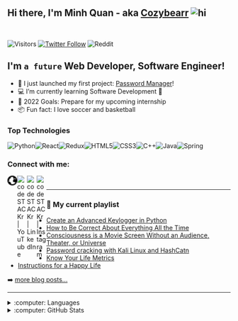 ## Hi there, I'm Minh Quan - aka [Cozybearr][website] <img src="https://user-images.githubusercontent.com/1303154/88677602-1635ba80-d120-11ea-84d8-d263ba5fc3c0.gif" width="28px" alt="hi">
<br>

![Visitors](https://komarev.com/ghpvc/?username=cozybearr&color=0ddfff&style=for-the-badge&label=PROFILE+VIEWS)
[![Twitter Follow](https://img.shields.io/discord/872141661038313503?color=blue&label=%F0%9F%93%BADiscord&style=for-the-badge)](https://discord.gg/pv3jASXKMY)
![Reddit](https://img.shields.io/reddit/subreddit-subscribers/AccessCyber?style=for-the-badge)

## I'm `a future` Web Developer, Software Engineer!

- 💫 I just launched my first project: [Password Manager](https://github.com/cozybearr/Passlock)!
- :computer: I’m currently learning Software Development 📑
- 🥅 2022 Goals: Prepare for my upcoming internship
- 📦 Fun fact: I love soccer and basketball

### Top Technologies
<img align="left" alt="Python" src="https://img.shields.io/badge/python%20-%2314354C.svg?&style=for-the-badge&logo=python&logoColor=white"/>
<img align="left" alt="React" src="https://img.shields.io/badge/react-%2320232a.svg?style=for-the-badge&logo=react&logoColor=%2361DAFB"/>
<img align="left" alt="Redux" src="https://img.shields.io/badge/redux-%23593d88.svg?style=for-the-badge&logo=redux&logoColor=white"/>
<img align="left" alt="HTML5" src="https://img.shields.io/badge/html5%20-ff0000.svg?&style=for-the-badge&logo=html5&logoColor=white"/>
<img align="left" alt="CSS3" src="https://img.shields.io/badge/css3%20-%231572B6.svg?&style=for-the-badge&logo=css3&logoColor=white"/>
<img align="left" alt="C++"  src="https://img.shields.io/badge/c++%20-%2300599C.svg?&style=for-the-badge&logo=c%2B%2B&ogoColor=white"/>
<img align="left" alt="Java"  src="https://img.shields.io/badge/java-%23ED8B00.svg?style=for-the-badge&logo=java&logoColor=white"/>
<img align="left" alt="Spring"  src="https://img.shields.io/badge/spring-%236DB33F.svg?style=for-the-badge&logo=spring&logoColor=white"/>


<br/>

### Connect with me:

[<img align="left" alt="codeSTACKr.com" width="22px" src="https://raw.githubusercontent.com/iconic/open-iconic/master/svg/globe.svg" />][website]
[<img align="left" alt="codeSTACKr | YouTube" width="22px" src="https://cdn.jsdelivr.net/npm/simple-icons@v3/icons/youtube.svg" />][youtube]
[<img align="left" alt="codeSTACKr | LinkedIn" width="22px" src="https://cdn.jsdelivr.net/npm/simple-icons@v3/icons/linkedin.svg" />][linkedin]
[<img align="left" alt="codeSTACKr | Instagram" width="22px" src="https://cdn.jsdelivr.net/npm/simple-icons@v3/icons/instagram.svg" />][instagram]

<br />

---

### 📃 My current playlist

<!-- BLOG-POST-LIST:START -->

- [Create an Advanced Keylogger in Python](https://youtu.be/25um032xgrw)
- [How to Be Correct About Everything All the Time](https://www.youtube.com/watch?v=DJiGuFCzaFo)
- [Consciousness is a Movie Screen Without an Audience, Theater, or Universe](https://danielmiessler.com/blog/consciousness-movie-screen-without-audience-theater-universe/)
- [Password cracking with Kali Linux and HashCatn](https://youtu.be/z4_oqTZJqCo)
- [Know Your Life Metrics](https://danielmiessler.com/blog/know-your-life-metrics/)
- [Instructions for a Happy Life](https://www.youtube.com/watch?v=A4pR--qJTdU)
<!-- BLOG-POST-LIST:END -->

➡️ [more blog posts...](https://danielmiessler.com/)

---

<details>
  <summary>:computer: Languages</summary>
  <br/>

  [![Top Langs](https://github-readme-stats.vercel.app/api/top-langs/?username=cozybearr&layout=compact&theme=yeblu)](https://github.com/cozybearr)

</details>

<details>
  <summary>:computer: GitHub Stats</summary>
  <br/>

  [![Nauqh GitHub stats](https://github-readme-stats.vercel.app/api?username=cozybearr&show_icons=true&theme=algolia)](https://github.com/cozybearr)

</details>

[website]: https://www.facebook.com/profile.php?id=100061953525148
[youtube]: https://www.youtube.com/watch?v=PY8f1Z3nARo
[instagram]: https://www.instagram.com/quanbuii_1101/
[linkedin]: https://www.linkedin.com/in/qu%E1%BB%91c-minh-qu%C3%A2n-b%C3%B9i-9587a7235/


